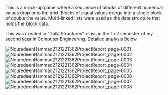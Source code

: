 This is a mock-up game where a sequence of blocks of different numerical values drop onto the grid. Blocks of equal values merge into a single block of double the value.
Multi-linked lists were used as the data structure that holds the block data.

This was created in "Data Structures" class in the first semester of my second year in Computer Engineering. Detailed analysis Below.

![NouredeenHammad2121221362ProjectReport_page-0001](https://github.com/NouredeenM17/2048-game-with-linked-lists/assets/107249282/1a2d6721-b07d-4ccd-97cd-a592cd1165b6)
![NouredeenHammad2121221362ProjectReport_page-0002](https://github.com/NouredeenM17/2048-game-with-linked-lists/assets/107249282/157911a5-3988-4af3-9524-98c92789e11f)
![NouredeenHammad2121221362ProjectReport_page-0003](https://github.com/NouredeenM17/2048-game-with-linked-lists/assets/107249282/57d7fcce-e5d5-4e5d-8e4d-0991f49f2c9c)
![NouredeenHammad2121221362ProjectReport_page-0004](https://github.com/NouredeenM17/2048-game-with-linked-lists/assets/107249282/fdb9469e-dba8-4efc-86db-83bc4983f998)
![NouredeenHammad2121221362ProjectReport_page-0005](https://github.com/NouredeenM17/2048-game-with-linked-lists/assets/107249282/ddfabd34-81bd-4a43-9346-5e2bbb93aa1d)
![NouredeenHammad2121221362ProjectReport_page-0006](https://github.com/NouredeenM17/2048-game-with-linked-lists/assets/107249282/6dc3a2e2-2717-4b97-8e8f-5825bcfc067a)
![NouredeenHammad2121221362ProjectReport_page-0007](https://github.com/NouredeenM17/2048-game-with-linked-lists/assets/107249282/65f022d6-6a57-4679-b994-e8f8ac96c781)
![NouredeenHammad2121221362ProjectReport_page-0008](https://github.com/NouredeenM17/2048-game-with-linked-lists/assets/107249282/8ca3d09d-1c63-46b0-afe0-148eb5935204)
